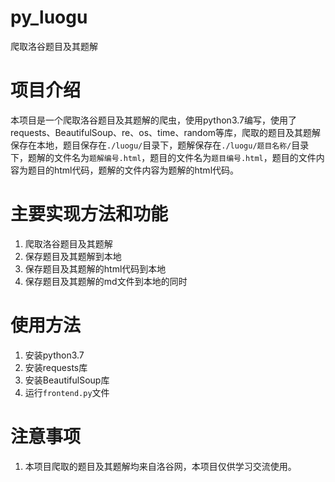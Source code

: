 # py_luogu
 爬取洛谷题目及其题解

# 项目介绍
本项目是一个爬取洛谷题目及其题解的爬虫，使用python3.7编写，使用了requests、BeautifulSoup、re、os、time、random等库，爬取的题目及其题解保存在本地，题目保存在`./luogu/`目录下，题解保存在`./luogu/题目名称/`目录下，题解的文件名为`题解编号.html`，题目的文件名为`题目编号.html`，题目的文件内容为题目的html代码，题解的文件内容为题解的html代码。

# 主要实现方法和功能
1. 爬取洛谷题目及其题解
2. 保存题目及其题解到本地
3. 保存题目及其题解的html代码到本地
4. 保存题目及其题解的md文件到本地的同时


# 使用方法
1. 安装python3.7
2. 安装requests库
3. 安装BeautifulSoup库
4. 运行`frontend.py`文件

# 注意事项
1. 本项目爬取的题目及其题解均来自洛谷网，本项目仅供学习交流使用。



